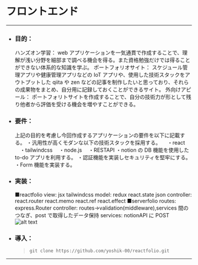 # フロントエンド

---

- ### 目的：
  ハンズオン学習：
  web アプリケーションを一気通貫で作成することで、理解が浅い分野を細部まで調べる機会を得る。また資格勉強だけでは得ることができない体系的な知識を学ぶ。
  ポートフォリオサイト：
  スケジュール管理アプリや健康管理アプリなどの IoT アプリや、使用した技術スタックをアウトプットした qiita や zen などの記事を制作したいと思っており、それらの成果物をまとめ、自分用に記録しておくことができるサイト。
  外向けアピール：
  ポートフォリトサイトを作成することで、自分の技術力が形として残り他者から評価を受ける機会を増やすことができる。
- ### 要件：
  上記の目的を考慮し今回作成するアプリケーションの要件を以下に記載する。
  ・汎用性が高くモダンな以下の技術スタックを採用する。
  　・react
  　・tailwindcss
  　・node.js
  　・RESTAPI
  ・notion の DB 機能を使用した to-do アプリを利用する。
  ・認証機能を実装しセキュリティを堅牢にする。
  ・Form 機能を実装する。
- ### 実装：
  ■reactfolio
  view:
  jsx
  tailwindcss
  model:
  redux
  react.state
  json
  controller:
  react.router
  react.memo
  react.ref
  react.effect
  ■serverfolio
  routes:
  express.Router
  controller:
  routes→validation(middleware),services 間のつなぎ、post で取得したデータ保持
  services:
  notionAPI に POST
  ![alt text](image.png)
- ### 導入：
  > ```
  > git clone https://github.com/yoshik-00/reactfolio.git
  >
  > ```

---
